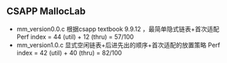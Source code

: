 ## CSAPP MallocLab

* mm_version0.0.c	根据csapp textbook 9.9.12 ，最简单隐式链表+首次适配 Perf index = 44 (util) + 12 (thru) = 57/100
* mm_version1.0.c	显式空闲链表+后进先出的顺序+首次适配的放置策略 Perf index = 42 (util) + 40 (thru) = 82/100
